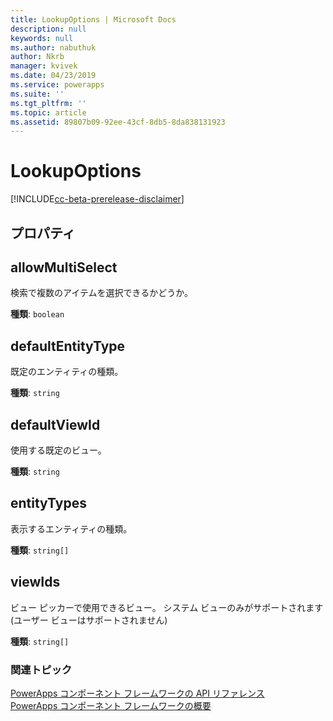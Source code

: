 ```yaml
---
title: LookupOptions | Microsoft Docs
description: null
keywords: null
ms.author: nabuthuk
author: Nkrb
manager: kvivek
ms.date: 04/23/2019
ms.service: powerapps
ms.suite: ''
ms.tgt_pltfrm: ''
ms.topic: article
ms.assetid: 89807b09-92ee-43cf-8db5-8da838131923
---
```


# <a name="lookupoptions"></a>LookupOptions

[!INCLUDE[cc-beta-prerelease-disclaimer](../../../includes/cc-beta-prerelease-disclaimer.md)]

## <a name="properties"></a>プロパティ

## <a name="allowmultiselect"></a>allowMultiSelect

検索で複数のアイテムを選択できるかどうか。

**種類**: `boolean`

## <a name="defaultentitytype"></a>defaultEntityType

既定のエンティティの種類。

**種類**: `string`

## <a name="defaultviewid"></a>defaultViewId

使用する既定のビュー。

**種類**: `string`

## <a name="entitytypes"></a>entityTypes

表示するエンティティの種類。

**種類**: `string[]`

## <a name="viewids"></a>viewIds

ビュー ピッカーで使用できるビュー。 システム ビューのみがサポートされます (ユーザー ビューはサポートされません)

**種類**: `string[]`


### <a name="related-topics"></a>関連トピック

[PowerApps コンポーネント フレームワークの API リファレンス](../reference/index.md)<br/>
[PowerApps コンポーネント フレームワークの概要](../overview.md)